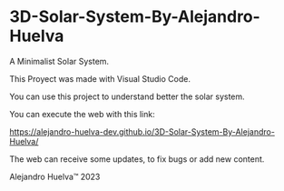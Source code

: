 # 3D-Solar-System-By-Alejandro-Huelva
A Minimalist Solar System.

This Proyect was made with Visual Studio Code.

You can use this project to understand better 
the solar system.

You can execute the web with this link:

https://alejandro-huelva-dev.github.io/3D-Solar-System-By-Alejandro-Huelva/

The web can receive some updates, to fix bugs or add new content.

Alejandro Huelva™ 2023


